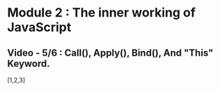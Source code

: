 # Module 2 : The inner working of JavaScript

## Video - 5/6 : Call(), Apply(), Bind(), And "This" Keyword.


[1,2,3]